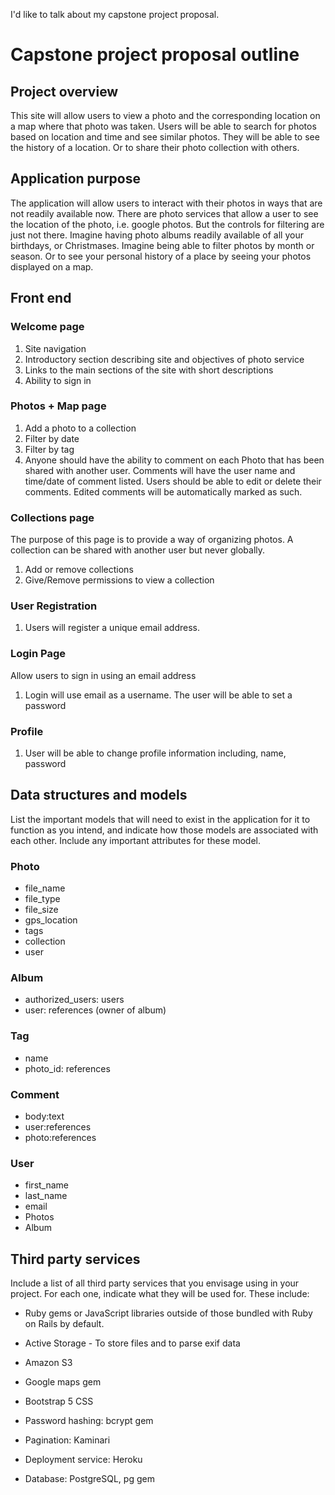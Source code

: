 I'd like to talk about my capstone project proposal.  



# Capstone project proposal outline

## Project overview

This site will allow users to view a photo and the corresponding location on a map where that photo was taken. Users will be able to search for photos based on location and time and see similar photos. They will be able to see the history of a location. Or to share their photo collection with others.

## Application purpose
The application will allow users to interact with their photos in ways that are not readily available now.  There are photo services that allow a user to see the location of the photo, i.e. google photos.  But the controls for filtering are just not there.  Imagine having photo albums readily available of all your birthdays, or Christmases.  Imagine being able to filter photos by month or season.  Or to see your personal history of a place by seeing your photos displayed on a map.  

## Front end

### Welcome page

1. Site navigation
2. Introductory section describing site and objectives of photo service
3. Links to the main sections of the site with short descriptions
4. Ability to sign in

### Photos + Map page

1. Add a photo to a collection
2. Filter by date
3. Filter by tag
4. Anyone should have the ability to comment on each Photo that has been shared with another user. Comments will have the user name and time/date of comment listed. Users should be able to edit or delete their comments. Edited comments will be automatically marked as such.

### Collections page

The purpose of this page is to provide a way of organizing photos. A collection can be shared with another user but never globally.

1. Add or remove collections
2. Give/Remove permissions to view a collection

### User Registration

1. Users will register a unique email address.

### Login Page

Allow users to sign in using an email address

1. Login will use email as a username. The user will be able to set a password

### Profile

1.  User will be able to change profile information including, name, password

## Data structures and models

List the important models that will need to exist in the application for it to function as you intend, and indicate how those models are associated with each other. Include any important attributes for these model.

### Photo

- file_name
- file_type
- file_size
- gps_location
- tags
- collection
- user

### Album

- authorized_users: users
- user: references (owner of album)

### Tag

- name
- photo_id: references

### Comment

- body:text
- user:references
- photo:references

### User

- first_name
- last_name
- email
- Photos
- Album

## Third party services

Include a list of all third party services that you envisage using in your project. For each one, indicate what they will be used for. These include:

- Ruby gems or JavaScript libraries outside of those bundled with Ruby on Rails by default.

- Active Storage - To store files and to parse exif data
- Amazon S3
- Google maps gem
- Bootstrap 5 CSS
- Password hashing: bcrypt gem
- Pagination: Kaminari
- Deployment service: Heroku
- Database: PostgreSQL, pg gem
